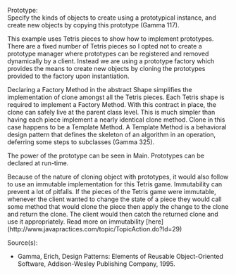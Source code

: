 Prototype:<br/>
Specify the kinds of objects to create using a prototypical instance, and create new objects by copying this prototype (Gamma 117).

This example uses Tetris pieces to show how to implement prototypes. There are a fixed number of Tetris pieces so I opted not to create a prototype manager where prototypes can be registered and removed dynamically by a client. Instead we are using a prototype factory which provides the means to create new objects by cloning the prototypes provided to the factory upon instantiation.

Declaring a Factory Method in the abstract Shape simplifies the implementation of clone amongst all the Tetris pieces. Each Tetris shape is required to implement a Factory Method. With this contract in place, the clone can safely live at the parent class level. This is much simpler than having each piece implement a nearly identical clone method. Clone in this case happens to be a Template Method. A Template Method is a behavioral design pattern that defines the skeleton of an algorithm in an operation, deferring some steps to subclasses (Gamma 325).

The power of the prototype can be seen in Main. Prototypes can be declared at run-time. 
<p>
Because of the nature of cloning object with prototypes, it would also follow to use an immutable implementation for this Tetris game.
Immutability can prevent a lot of pitfalls. If the pieces of the Tetris game were immutable, 
whenever the client wanted to change the state of a piece they would call some method that would clone 
the piece then apply the change to the clone and return the clone. The client would then catch the 
returned clone and use it appropriately. Read more on immutability
[here](http://www.javapractices.com/topic/TopicAction.do?Id=29)
</p>

Source(s):<br/>
- Gamma, Erich, Design Patterns: Elements of Reusable Object-Oriented Software, Addison-Wesley Publishing Company, 1995.
